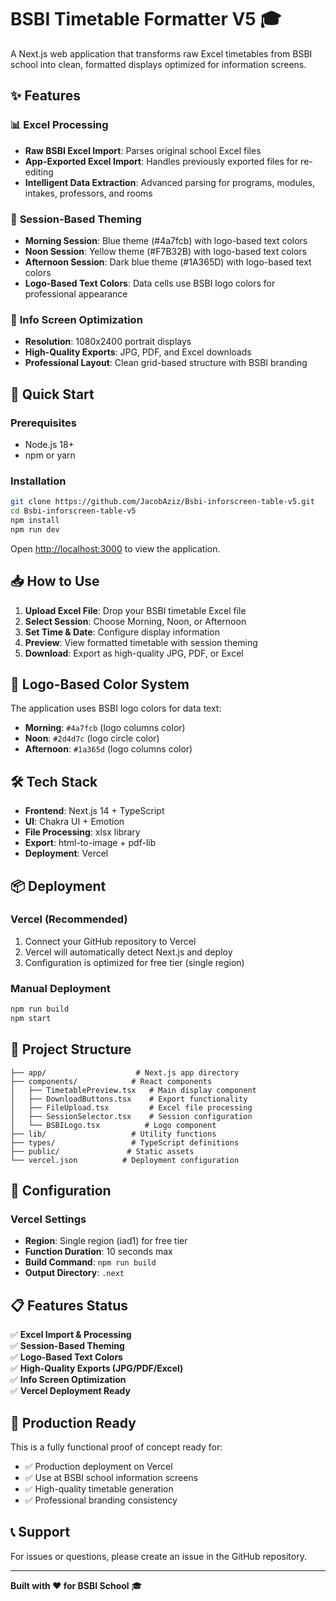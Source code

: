 # BSBI Timetable Formatter V5 🎓

A Next.js web application that transforms raw Excel timetables from BSBI school into clean, formatted displays optimized for information screens.

## ✨ Features

### 📊 **Excel Processing**
- **Raw BSBI Excel Import**: Parses original school Excel files
- **App-Exported Excel Import**: Handles previously exported files for re-editing
- **Intelligent Data Extraction**: Advanced parsing for programs, modules, intakes, professors, and rooms

### 🎨 **Session-Based Theming**
- **Morning Session**: Blue theme (#4a7fcb) with logo-based text colors
- **Noon Session**: Yellow theme (#F7B32B) with logo-based text colors  
- **Afternoon Session**: Dark blue theme (#1A365D) with logo-based text colors
- **Logo-Based Text Colors**: Data cells use BSBI logo colors for professional appearance

### 📱 **Info Screen Optimization**
- **Resolution**: 1080x2400 portrait displays
- **High-Quality Exports**: JPG, PDF, and Excel downloads
- **Professional Layout**: Clean grid-based structure with BSBI branding

## 🚀 **Quick Start**

### Prerequisites
- Node.js 18+ 
- npm or yarn

### Installation
```bash
git clone https://github.com/JacobAziz/Bsbi-inforscreen-table-v5.git
cd Bsbi-inforscreen-table-v5
npm install
npm run dev
```

Open [http://localhost:3000](http://localhost:3000) to view the application.

## 📥 **How to Use**

1. **Upload Excel File**: Drop your BSBI timetable Excel file
2. **Select Session**: Choose Morning, Noon, or Afternoon
3. **Set Time & Date**: Configure display information
4. **Preview**: View formatted timetable with session theming
5. **Download**: Export as high-quality JPG, PDF, or Excel

## 🎨 **Logo-Based Color System**

The application uses BSBI logo colors for data text:
- **Morning**: `#4a7fcb` (logo columns color)
- **Noon**: `#2d4d7c` (logo circle color)  
- **Afternoon**: `#1a365d` (logo columns color)

## 🛠 **Tech Stack**

- **Frontend**: Next.js 14 + TypeScript
- **UI**: Chakra UI + Emotion
- **File Processing**: xlsx library
- **Export**: html-to-image + pdf-lib
- **Deployment**: Vercel

## 📦 **Deployment**

### Vercel (Recommended)
1. Connect your GitHub repository to Vercel
2. Vercel will automatically detect Next.js and deploy
3. Configuration is optimized for free tier (single region)

### Manual Deployment
```bash
npm run build
npm start
```

## 📁 **Project Structure**

```
├── app/                    # Next.js app directory
├── components/            # React components
│   ├── TimetablePreview.tsx   # Main display component
│   ├── DownloadButtons.tsx    # Export functionality
│   ├── FileUpload.tsx         # Excel file processing
│   ├── SessionSelector.tsx    # Session configuration
│   └── BSBILogo.tsx          # Logo component
├── lib/                   # Utility functions
├── types/                 # TypeScript definitions
├── public/               # Static assets
└── vercel.json          # Deployment configuration
```

## 🔧 **Configuration**

### Vercel Settings
- **Region**: Single region (iad1) for free tier
- **Function Duration**: 10 seconds max
- **Build Command**: `npm run build`
- **Output Directory**: `.next`

## 📋 **Features Status**

✅ **Excel Import & Processing**  
✅ **Session-Based Theming**  
✅ **Logo-Based Text Colors**  
✅ **High-Quality Exports (JPG/PDF/Excel)**  
✅ **Info Screen Optimization**  
✅ **Vercel Deployment Ready**  

## 🎯 **Production Ready**

This is a fully functional proof of concept ready for:
- ✅ Production deployment on Vercel
- ✅ Use at BSBI school information screens
- ✅ High-quality timetable generation
- ✅ Professional branding consistency

## 📞 **Support**

For issues or questions, please create an issue in the GitHub repository.

---

**Built with ❤️ for BSBI School** 🎓 